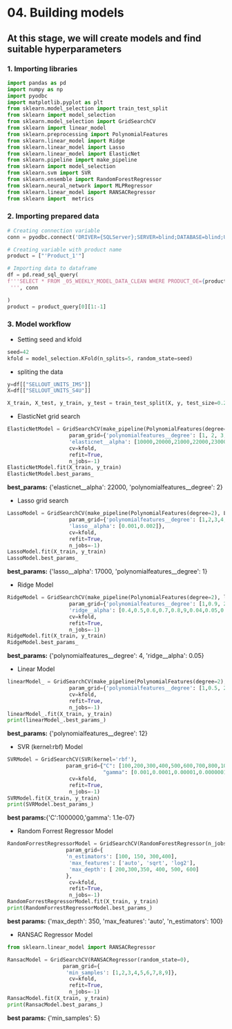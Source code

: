 # 04. Building models

## At this stage, we will create models and find suitable hyperparameters

### 1. Importing libraries

```python
import pandas as pd
import numpy as np
import pyodbc
import matplotlib.pyplot as plt
from sklearn.model_selection import train_test_split
from sklearn import model_selection
from sklearn.model_selection import GridSearchCV
from sklearn import linear_model
from sklearn.preprocessing import PolynomialFeatures
from sklearn.linear_model import Ridge
from sklearn.linear_model import Lasso
from sklearn.linear_model import ElasticNet
from sklearn.pipeline import make_pipeline
from sklearn import model_selection
from sklearn.svm import SVR
from sklearn.ensemble import RandomForestRegressor
from sklearn.neural_network import MLPRegressor
from sklearn.linear_model import RANSACRegressor
from sklearn import  metrics

```

### 2. Importing prepared data

```python
# Creating connection variable
conn = pyodbc.connect('DRIVER={SQLServer};SERVER=blind;DATABASE=blind;UID=blind;PWD=blind;Trusted_Connection=no')

# Creating variable with product name
product = ["'Product_1'"]

# Importing data to dataframe
df = pd.read_sql_query(
f'''SELECT * FROM _05_WEEKLY_MODEL_DATA_CLEAN WHERE PRODUCT_OE={product[0]}
 ''', conn

)
product = product_query[0][1:-1]

```

### 3. Model workflow

* Setting seed and kfold

```python
seed=42
kfold = model_selection.KFold(n_splits=5, random_state=seed)
```

* spliting the data

```python
y=df[["SELLOUT_UNITS_IMS"]]
X=df[["SELLOUT_UNITS_S4U"]]

X_train, X_test, y_train, y_test = train_test_split(X, y, test_size=0.2, random_state=42)
```

* ElasticNet grid search

```python
ElasticNetModel = GridSearchCV(make_pipeline(PolynomialFeatures(degree=2), ElasticNet(alpha=1, tol=0.1)),
                    param_grid={'polynomialfeatures__degree': [1, 2, 3, 4, 5, 6],
                    'elasticnet__alpha': [10000,20000,21000,22000,23000,24000,25000,26000]},
                    cv=kfold,
                    refit=True,
                    n_jobs=-1)
ElasticNetModel.fit(X_train, y_train)
ElasticNetModel.best_params_

```
**best_params:** {'elasticnet__alpha': 22000, 'polynomialfeatures__degree': 2}

* Lasso grid search

```python
LassoModel = GridSearchCV(make_pipeline(PolynomialFeatures(degree=2), Lasso(alpha=1, tol=0.1)),
                    param_grid={'polynomialfeatures__degree': [1,2,3,4,5],
                    'lasso__alpha': [0.001,0.002]},
                    cv=kfold,
                    refit=True,
                    n_jobs=-1)
LassoModel.fit(X_train, y_train)
LassoModel.best_params_
```

**best_params:** {'lasso__alpha': 17000, 'polynomialfeatures__degree': 1}

* Ridge Model

```python
RidgeModel = GridSearchCV(make_pipeline(PolynomialFeatures(degree=2), linear_model.Ridge(alpha=1, tol=0.2)),
                    param_grid={'polynomialfeatures__degree': [1,0.9, 2, 3, 4,5,6,7,8,9,10],
                    'ridge__alpha': [0.4,0.5,0.6,0.7,0.8,9,0.04,0.05,0.1]},
                    cv=kfold,
                    refit=True,
                    n_jobs=-1)
RidgeModel.fit(X_train, y_train)
RidgeModel.best_params_
```

**best_params:** {'polynomialfeatures__degree': 4, 'ridge__alpha': 0.05}

* Linear Model

```python
linearModel_ = GridSearchCV(make_pipeline(PolynomialFeatures(degree=2), linear_model.LinearRegression()),
                    param_grid={'polynomialfeatures__degree': [1,0.5, 2, 3, 4,5,6,7,8,9,10,11,12,13,14,15]},
                    cv=kfold,
                    refit=True,
                    n_jobs=-1)
linearModel_.fit(X_train, y_train)
print(linearModel_.best_params_)
```

**best_params:** {'polynomialfeatures__degree': 12}

* SVR (kernel:rbf) Model

```python
SVRModel = GridSearchCV(SVR(kernel='rbf'),
                   param_grid={"C": [100,200,300,400,500,600,700,800,1000000,1100000],
                               "gamma": [0.001,0.0001,0.00001,0.00000011]},
                    cv=kfold,
                    refit=True,
                    n_jobs=-1)
SVRModel.fit(X_train, y_train)
print(SVRModel.best_params_)

```

**best params:**{'C':1000000,'gamma': 1.1e-07}

* Random Forrest Regressor Model

```python
RandomForrestRegressorModel = GridSearchCV(RandomForestRegressor(n_jobs=-1, max_features= 'sqrt', n_estimators=50, oob_score = True),
                   param_grid={
                   'n_estimators': [100, 150, 300,400],
                    'max_features': ['auto', 'sqrt', 'log2'],  
                    'max_depth': [ 200,300,350, 400, 500, 600]
                   },
                    cv=kfold,
                    refit=True,
                    n_jobs=-1)
RandomForrestRegressorModel.fit(X_train, y_train)
print(RandomForrestRegressorModel.best_params_)
```

**best params:** {'max_depth': 350, 'max_features': 'auto', 'n_estimators': 100}

* RANSAC Regressor Model

```python
from sklearn.linear_model import RANSACRegressor

RansacModel = GridSearchCV(RANSACRegressor(random_state=0),
                  param_grid={
                   'min_samples': [1,2,3,4,5,6,7,8,9]},
                    cv=kfold,
                    refit=True,
                    n_jobs=-1)
RansacModel.fit(X_train, y_train)
print(RansacModel.best_params_)
```

**best params:** {'min_samples': 5}












